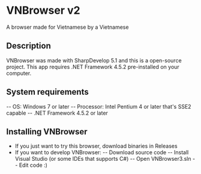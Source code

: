 # VNBrowser v2
A browser made for Vietnamese by a Vietnamese
## Description
VNBrowser was made with SharpDevelop 5.1 and this is a open-source project. This app requires .NET Framework 4.5.2 pre-installed on your computer.
## System requirements
-- OS: Windows 7 or later
-- Processor: Intel Pentium 4 or later that's SSE2 capable
-- .NET Framework 4.5.2 or later
## Installing VNBrowser
- If you just want to try this browser, download binaries in Releases
- If you want to develop VNBrowser:
-- Download source code
-- Install Visual Studio (or some IDEs that supports C#)
-- Open VNBrowser3.sln
-- Edit code :)
